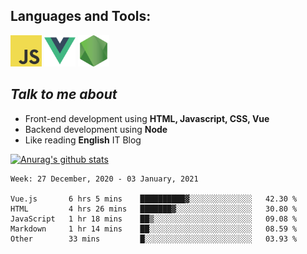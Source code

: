 ## **Languages and Tools:**      
<code><img height="50" src="https://raw.githubusercontent.com/github/explore/80688e429a7d4ef2fca1e82350fe8e3517d3494d/topics/javascript/javascript.png"></code>
<code><img height="50"  src="https://raw.githubusercontent.com/github/explore/80688e429a7d4ef2fca1e82350fe8e3517d3494d/topics/vue/vue.png"></code>
<code><img height="50"  src="https://raw.githubusercontent.com/github/explore/80688e429a7d4ef2fca1e82350fe8e3517d3494d/topics/nodejs/nodejs.png"></code>

## *Talk to me about*
- Front-end development using **HTML, Javascript, CSS, Vue**
- Backend development using **Node**
- Like reading **English** IT Blog    

[![Anurag's github stats](https://github-readme-stats.vercel.app/api?username=qdi5)](https://github.com/anuraghazra/github-readme-stats)    

<!--START_SECTION:waka-->
```text
Week: 27 December, 2020 - 03 January, 2021

Vue.js       6 hrs 5 mins    ██████████▓░░░░░░░░░░░░░░   42.30 % 
HTML         4 hrs 26 mins   ███████▓░░░░░░░░░░░░░░░░░   30.80 % 
JavaScript   1 hr 18 mins    ██▒░░░░░░░░░░░░░░░░░░░░░░   09.08 % 
Markdown     1 hr 14 mins    ██░░░░░░░░░░░░░░░░░░░░░░░   08.59 % 
Other        33 mins         █░░░░░░░░░░░░░░░░░░░░░░░░   03.93 % 
```
<!--END_SECTION:waka-->
